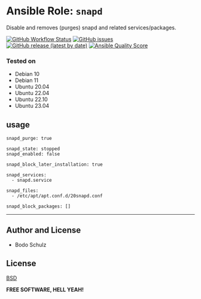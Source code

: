 
# Ansible Role:  `snapd`

Disable and removes (purges) snapd and related services/packages.

[![GitHub Workflow Status](https://img.shields.io/github/actions/workflow/status/bodsch/ansible-snapd/main.yml?branch=main)][ci]
[![GitHub issues](https://img.shields.io/github/issues/bodsch/ansible-snapd)][issues]
[![GitHub release (latest by date)](https://img.shields.io/github/v/release/bodsch/ansible-snapd)][releases]
[![Ansible Quality Score](https://img.shields.io/ansible/quality/50067?label=role%20quality)][quality]

[ci]: https://github.com/bodsch/ansible-snapd/actions
[issues]: https://github.com/bodsch/ansible-snapd/issues?q=is%3Aopen+is%3Aissue
[releases]: https://github.com/bodsch/ansible-snapd/releases
[quality]: https://galaxy.ansible.com/bodsch/snapd


### Tested on

- Debian 10
- Debian 11
- Ubuntu 20.04
- Ubuntu 22.04
- Ubuntu 22.10
- Ubuntu 23.04

## usage

```
snapd_purge: true

snapd_state: stopped
snapd_enabled: false

snapd_block_later_installation: true

snapd_services:
  - snapd.service

snapd_files:
  - /etc/apt/apt.conf.d/20snapd.conf

snapd_block_packages: []
```

---

## Author and License

- Bodo Schulz

## License

[BSD](LICENSE)

**FREE SOFTWARE, HELL YEAH!**
